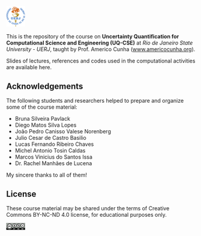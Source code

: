 <img src="logos/uerj_logo_cor.png" width="10%">

This is the repository of the course on **Uncertainty Quantification for Computational Science and Engineering (UQ-CSE)** at *Rio de Janeiro State University - UERJ*, taught by Prof. Americo Cunha (www.americocunha.org). 

Slides of lectures, references and codes used in the computational activities are available here.

## Acknowledgements

The following students and researchers helped to prepare and organize some of the course material:
* Bruna Silveira Pavlack
* Diego Matos Silva Lopes
* João Pedro Canisso Valese Norenberg
* Julio Cesar de Castro Basilio
* Lucas Fernando Ribeiro Chaves
* Michel Antonio Tosin Caldas
* Marcos Vinicius do Santos Issa
* Dr. Rachel Manhães de Lucena

My sincere thanks to all of them!

## License

These course material may be shared under the terms of Creative Commons BY-NC-ND 4.0 license, for educational purposes only.

<img src="logos/CC-BY-NC-ND-40.png" width="10%">
